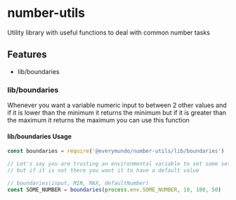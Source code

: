 # number-utils
Utility library with useful functions to deal with common number tasks

## Features
* lib/boundaries


### lib/boundaries
Whenever you want a variable numeric input to between 2 other values
and if it is lower than the minimum it returns the minimum but if it
is greater than the maximum it returns the maximum you can use this function

#### lib/boundaries Usage
```js
const boundaries = require('@everymundo/number-utils/lib/boundaries')

// Let's say you are trusting an environmental variable to set some setting
// but if it is not there you want it to have a default value

// boundaries(input, MIN, MAX, defaultNumber)
const SOME_NUMBER = boundaries(process.env.SOME_NUMBER, 10, 100, 50)
```
